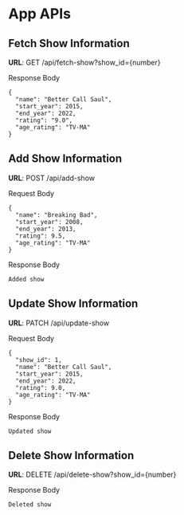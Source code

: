 # App APIs

## Fetch Show Information
**URL**: GET /api/fetch-show?show_id={number}

Response Body
```
{
  "name": "Better Call Saul",
  "start_year": 2015,
  "end_year": 2022,
  "rating": "9.0",
  "age_rating": "TV-MA"
}
```

## Add Show Information
**URL**: POST /api/add-show

Request Body
```
{
  "name": "Breaking Bad",
  "start_year": 2008,
  "end_year": 2013,
  "rating": 9.5,
  "age_rating": "TV-MA"
}
```

Response Body
```
Added show
```

## Update Show Information
**URL**: PATCH /api/update-show

Request Body
```
{
  "show_id": 1,
  "name": "Better Call Saul",
  "start_year": 2015,
  "end_year": 2022,
  "rating": 9.0,
  "age_rating": "TV-MA"
}
```

Response Body
```
Updated show
```

## Delete Show Information
**URL**: DELETE /api/delete-show?show_id={number}

Response Body
```
Deleted show
```
